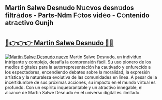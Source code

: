 ## Martin Salwe Desnudo N𝚞𝚎vos desn𝚞dos filtr𝚊dos - Parts-Ndm F𝚘tos vid𝚎o - C𝚘ntenido atr𝚊ctivo Gunjh

# <h2><a href="http://mb54cb.tromn.icu/?c=Martin+Salwe+Desnudo">🔗👉👉👉 Martin Salwe Desnudo 🔗🔗</a></h2>

[![Martin Salwe Desnudo nuevo](https://i.imgur.com/pEAQMta.gif)](http://mb54cb.tromn.icu/?c=Martin+Salwe+Desnudo)
Martin Salwe Desnudo, un individuo intrigante y complejo, desafía la comprensión fácil. Su uso pionero de los medios digitales para la autorrepresentación ha cautivado y enfurecido a los espectadores, encendiendo debates sobre la moralidad, la expresión artística y la naturaleza evolutiva de las comunidades en línea. A pesar de la incertidumbre de sus próximas acciones, su impacto en el mundo virtual es profundo. Con un espíritu inquebrantable y un atractivo innegable, el alcance de Martin Salwe Desnudo en el universo digital es ilimitado.
